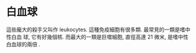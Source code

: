 # 白血球

這些龐大的殺手又叫作 leukocytes. 這種免疫細胞有很多類. 最常見的一類是嗜中性白血
球, 它有好幾個核. 而最大的一類是巨噬細胞, 直徑高達 21 微米, 是嗜中性白血球的兩倍
.
